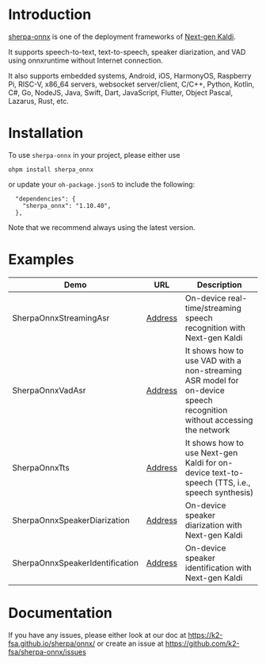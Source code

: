 # Introduction

[sherpa-onnx](https://github.com/k2-fsa/sherpa-onnx) is one of the deployment
frameworks of [Next-gen Kaldi](https://github.com/k2-fsa).

It supports speech-to-text, text-to-speech, speaker diarization, and VAD using
onnxruntime without Internet connection.

It also supports embedded systems, Android, iOS, HarmonyOS,
Raspberry Pi, RISC-V, x86_64 servers, websocket server/client,
C/C++, Python, Kotlin, C#, Go, NodeJS, Java, Swift, Dart, JavaScript,
Flutter, Object Pascal, Lazarus, Rust, etc.


# Installation

To use `sherpa-onnx` in your project, please either use

```
ohpm install sherpa_onnx
```
or update your `oh-package.json5` to include the following:

```
  "dependencies": {
    "sherpa_onnx": "1.10.40",
  },
```

Note that we recommend always using the latest version.

# Examples

| Demo | URL | Description|
|------|-----|------------|
|SherpaOnnxStreamingAsr|[Address](https://github.com/k2-fsa/sherpa-onnx/tree/master/harmony-os/SherpaOnnxStreamingAsr)|On-device real-time/streaming speech recognition with Next-gen Kaldi|
|SherpaOnnxVadAsr|[Address](https://github.com/k2-fsa/sherpa-onnx/tree/master/harmony-os/SherpaOnnxVadAsr)|It shows how to use VAD with a non-streaming ASR model for on-device speech recognition without accessing the network |
|SherpaOnnxTts|[Address](https://github.com/k2-fsa/sherpa-onnx/tree/master/harmony-os/SherpaOnnxTts)|It shows how to use Next-gen Kaldi for on-device text-to-speech (TTS, i.e., speech synthesis)|
|SherpaOnnxSpeakerDiarization|[Address](https://github.com/k2-fsa/sherpa-onnx/tree/master/harmony-os/SherpaOnnxSpeakerDiarization)|On-device speaker diarization with Next-gen Kaldi|
|SherpaOnnxSpeakerIdentification|[Address](https://github.com/k2-fsa/sherpa-onnx/tree/master/harmony-os/SherpaOnnxSpeakerIdentification)|On-device speaker identification with Next-gen Kaldi|

# Documentation

If you have any issues, please either look at our doc at
<https://k2-fsa.github.io/sherpa/onnx/> or create an issue at
<https://github.com/k2-fsa/sherpa-onnx/issues>
